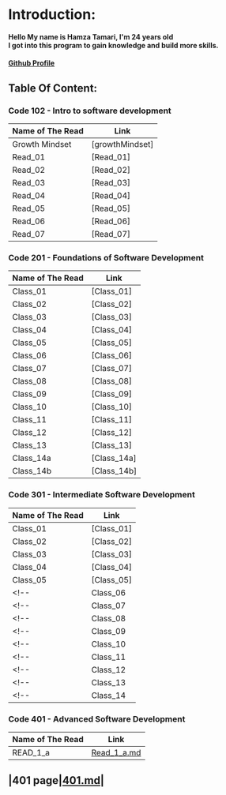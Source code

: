 # Introduction:

#### Hello My name is Hamza Tamari, I'm 24 years old <br>I got into this program to gain knowledge and build more skills.
#### [Github  Profile](https://github.com/Hamzamt99)

## Table Of Content:

### Code 102 - Intro to software development

| **Name of The Read** | **Link** |
|------------------|------|
| Growth Mindset | [growthMindset]|
| Read_01 | [Read_01]|
| Read_02 | [Read_02]|
| Read_03 | [Read_03]|
| Read_04 | [Read_04]|
| Read_05 | [Read_05]|
| Read_06 | [Read_06]|
| Read_07 | [Read_07]|


### Code 201 - Foundations of Software Development

| **Name of The Read** | **Link** |
|------------------|------|
|Class_01|[Class_01]|
|Class_02|[Class_02]|
|Class_03|[Class_03]|
|Class_04|[Class_04]|
|Class_05|[Class_05]|
|Class_06|[Class_06]|
|Class_07|[Class_07]|
|Class_08|[Class_08]|
|Class_09|[Class_09]|
|Class_10|[Class_10]|
|Class_11|[Class_11]|
|Class_12|[Class_12]|
|Class_13|[Class_13]|
|Class_14a|[Class_14a]|
|Class_14b|[Class_14b]|

### Code 301 - Intermediate Software Development

| **Name of The Read** | **Link** |
|------------------|------|
|Class_01|[Class_01]|
|Class_02|[Class_02]|
|Class_03|[Class_03]|
|Class_04|[Class_04]|
|Class_05|[Class_05]|
<!-- |Class_06|[Class_06]| -->
<!-- |Class_07|[Class_07]| -->
<!-- |Class_08|[Class_08]| -->
<!-- |Class_09|[Class_09]| -->
<!-- |Class_10|[Class_10]| -->
<!-- |Class_11|[Class_11]| -->
<!-- |Class_12|[Class_12]| -->
<!-- |Class_13|[Class_13]| -->
<!-- |Class_14|[Class_14]| -->

### Code 401 - Advanced Software Development

| **Name of The Read** | **Link** |
|------------------|------|
|READ_1_a|[Read_1_a.md]([https://hamzamt99.github.io/reading-notes/reading-notes/Read_1_a.md])

## |401 page|[401.md]([https://github.com/Hamzamt99/reading-notes/blob/main/401.md](https://hamzamt99.github.io/reading-notes/401.md))|
